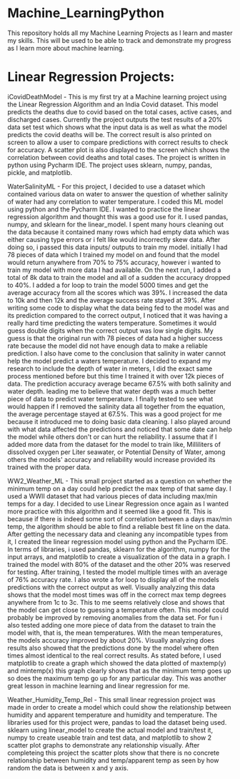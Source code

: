 # Machine_LearningPython
This repository holds all my Machine Learning Projects as I learn and master my skills. This will be used to be able to track and demonstrate my progress as I learn more about machine learning. 


# Linear Regression Projects:

iCovidDeathModel - This is my first try at a Machine learning project using the Linear Regression Algorithm and an India Covid dataset. This model predicts the deaths due to covid based on the total cases, active cases, and discharged cases. Currently the project outputs the test results of a 20% data set test which shows what the input data is as well as what the model predicts the covid deaths will be. The correct result is also printed on screen to allow a user to compare predictions with correct results to check for accuracy. A scatter plot is also displayed to the screen which shows the correlation between covid deaths and total cases. The project is written in python using Pycharm IDE. The project uses sklearn, numpy, pandas, pickle, and matplotlib.

WaterSalinityML - For this project, I decided to use a dataset which contained various data on water to answer the question of whether salinity of water had any correlation to water temperature. I coded this ML model using python and the Pycharm IDE. I wanted to practice the linear regression algorithm and thought this was a good use for it. I used pandas, numpy, and sklearn for the linear_model. I spent many hours cleaning out the data because it contained many rows which had empty data which was either causing type errors or i felt like would incorrectly skew data. After doing so, i passed this data inputs/ outputs to train my model. initially I had 78 pieces of data which I trained my model on and found that the model would return anywhere from 70% to 75% accuracy, however i wanted to train my model with more data I had available. On the next run, I added a total of 8k data to train the model and all of a sudden the accuracy dropped to 40%. I added a for loop to train the model 5000 times and get the average accuracy from all the scores which was 39%. I increased the data to 10k and then 12k and the average success rate stayed at 39%. After writing some code to display what the data being fed to the model was and its prediction compared to the correct output, I noticed that it was having a really hard time predicting the waters temperature. Sometimes it would guess double digits when the correct output was low single digits. My guess is that the original run with 78 pieces of data had a higher success rate because the model did not have enough data to make a reliable prediction. I also have come to the conclusion that salinity in water cannot help the model predict a waters temperature. I decided to expand my research to include the depth of water in meters, I did the exact same process mentioned before but this time I trained it with over 12k pieces of data. The prediction accuracy average became 67.5% with both salinity and water depth. leading me to believe that water depth was a much better piece of data to predict water temperature. I finally tested to see what would happen if I removed the salinity data all together from the equation, the average percentage stayed at 67.5%. This was a good project for me because it introduced me to doing basic data cleaning. I also played around with what data affected the predictions and noticed that some date can help the model while others don't or can hurt the reliability. I assume that if I added more data from the dataset for the model to train like, Milliliters of dissolved oxygen per Liter seawater, or Potential Density of Water, among others the models' accuracy and reliability would increase provided its trained with the proper data.

WW2_Weather_ML - This small project started as a question on whether the minimum temp on a day could help predict the max temp of that same day. I used a WWII dataset that had various pieces of data including max/min temps for a day. I decided to use Linear Regression once again as I wanted more practice with this algorithm and it seemed like a good fit. This is because if there is indeed some sort of correlation between a days max/min temp, the algorithm should be able to find a reliable best fit line on the data. After getting the necessary data and cleaning any incompatible types from it, I created the linear regression model using python and the Pycharm IDE. In terms of libraries, i used pandas, sklearn for the algorithm, numpy for the input arrays, and matplotlib to create a visualization of the data in a graph. I trained the model with 80% of the dataset and the other 20% was reserved for testing. After training, I tested the model multiple times with an average of 76% accuracy rate. I also wrote a for loop to display all of the models predictions with the correct output as well. Visually analyzing this data shows that the model most times was off in the correct max temp degrees anywhere from 1c to 3c. This to me seems relatively close and shows that the model can get close to guessing a temperature often. This model could probably be improved by removing anomalies from the data set. For fun i also tested adding one more piece of data from the dataset to train the model with, that is, the mean temperatures. With the mean temperatures, the models accuracy improved by about 20%. Visually analyzing does results also showed that the predictions done by the model where often times almost identical to the real correct results. As stated before, I used matplotlib to create a graph which showed the data plotted of maxtemp(y) and mintemp(x) this graph clearly shows that as the minimum temp goes up so does the maximum temp go up for any particular day. This was another great lesson in machine learning and linear regression for me. 

Weather_Humidity_Temp_Rel - This small linear regression project was made in order to create a model which could show the relationship between humidity and apparent temperature and humidity and temperature. The libraries used for this project were, pandas to load the dataset being used. sklearn using linear_model to create the actual model and train/test it, numpy to create useable train and test data, and matplotlib to show 2 scatter plot graphs to demonstrate any relationship visually. After completeing this project the scatter plots show that there is no concrete relationship between humidity and temp/apparent temp as seen by how random the data is between x and y axis. 


      
      
